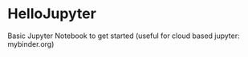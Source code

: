 # HelloJupyter
Basic Jupyter Notebook to get started (useful for cloud based jupyter: mybinder.org)
